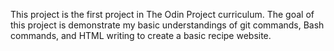 This project is the first project in The Odin Project curriculum. The goal of this project is demonstrate my basic understandings of git commands, Bash commands, and HTML writing to create a basic recipe website.